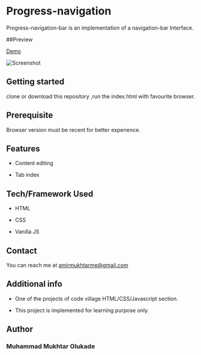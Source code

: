 # Progress-navigation

Progress-navigation-bar is an implementation of a navigation-bar Interface.

##Preview

[Demo](https://progressnav.netlify.app/)

![Screenshot](echo-shoot.png)

## Getting started

clone or download this repository ,run the index.html with favourite browser.

## Prerequisite

Browser version must be recent for better experience.

## Features

- Content editing

- Tab index

## Tech/Framework Used

- HTML

- CSS

- Vanilla JS

## Contact

You can reach me at <amirmukhtarme@gmail.com>


## Additional info

- One of the projects of code village HTML/CSS/Javascript section.

- This project is implemented for learning purpose only.

## Author

### Muhammad Mukhtar Olukade


